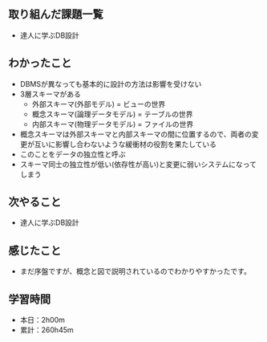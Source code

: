 ## 取り組んだ課題一覧
- 達人に学ぶDB設計
## わかったこと
- DBMSが異なっても基本的に設計の方法は影響を受けない
- 3層スキーマがある
    - 外部スキーマ(外部モデル) = ビューの世界
    - 概念スキーマ(論理データモデル) = テーブルの世界
    - 内部スキーマ(物理データモデル) = ファイルの世界
- 概念スキーマは外部スキーマと内部スキーマの間に位置するので、両者の変更が互いに影響し合わないような緩衝材の役割を果たしている
- このことをデータの独立性と呼ぶ
- スキーマ同士の独立性が低い(依存性が高い)と変更に弱いシステムになってしまう
## 次やること
- 達人に学ぶDB設計
## 感じたこと
- まだ序盤ですが、概念と図で説明されているのでわかりやすかったです。
## 学習時間
- 本日：2h00m
- 累計：260h45m
